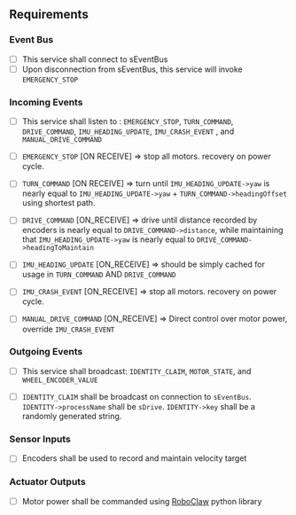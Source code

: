 ## Requirements

### Event Bus 
- [ ] This service shall connect to sEventBus
- [ ] Upon disconnection from sEventBus, this service will invoke `EMERGENCY_STOP`
### Incoming Events
- [ ] This service shall listen to :
        `EMERGENCY_STOP`,
        `TURN_COMMAND`,
        `DRIVE_COMMAND`,
        `IMU_HEADING_UPDATE`,
        `IMU_CRASH_EVENT` , and
        `MANUAL_DRIVE_COMMAND`

- [ ] `EMERGENCY_STOP` [ON RECEIVE] => stop all motors. recovery on power cycle. 
- [ ] `TURN_COMMAND` [ON RECEIVE] => turn until `IMU_HEADING_UPDATE->yaw` is nearly equal to `IMU_HEADING_UPDATE->yaw` + `TURN_COMMAND->headingOffset` using shortest path. 
- [ ] `DRIVE_COMMAND` [ON_RECEIVE] => drive until distance recorded by encoders is nearly equal to `DRIVE_COMMAND->distance`, while maintaining that `IMU_HEADING_UPDATE->yaw` is nearly equal to `DRIVE_COMMAND->headingToMaintain`
- [ ] `IMU_HEADING_UPDATE` [ON_RECEIVE] => should be simply cached for usage in `TURN_COMMAND` AND `DRIVE_COMMAND`
- [ ] `IMU_CRASH_EVENT` [ON_RECEIVE] => stop all motors. recovery on power cycle.
- [ ] `MANUAL_DRIVE_COMMAND` [ON_RECEIVE] => Direct control over motor power, override `IMU_CRASH_EVENT`

### Outgoing Events
- [ ] This service shall broadcast:
        `IDENTITY_CLAIM`,
        `MOTOR_STATE`, and
        `WHEEL_ENCODER_VALUE`

- [ ] `IDENTITY_CLAIM` shall be broadcast on connection to `sEventBus`. `IDENTITY->processName` shall be `sDrive`. `IDENTITY->key` shall be a randomly generated string.

### Sensor Inputs
- [ ] Encoders shall be used to record and maintain velocity target

### Actuator Outputs
- [ ] Motor power shall be commanded using [RoboClaw](https://resources.basicmicro.com/using-the-roboclaw-python-library/) python library
